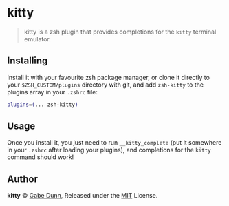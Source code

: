 # kitty
> kitty is a zsh plugin that provides completions for the `kitty` terminal emulator.

## Installing
Install it with your favourite zsh package manager, or clone it directly to your
`$ZSH_CUSTOM/plugins` directory with git, and add `zsh-kitty` to the plugins
array in your `.zshrc` file:

```zsh
plugins=(... zsh-kitty)
```

## Usage
Once you install it, you just need to run `__kitty_complete` (put it somewhere in your `.zshrc`
after loading your plugins), and completions for the `kitty` command should work!

## Author
**kitty** © [Gabe Dunn](https://github.com/redxtech), Released under the [MIT](./license.md) License.

